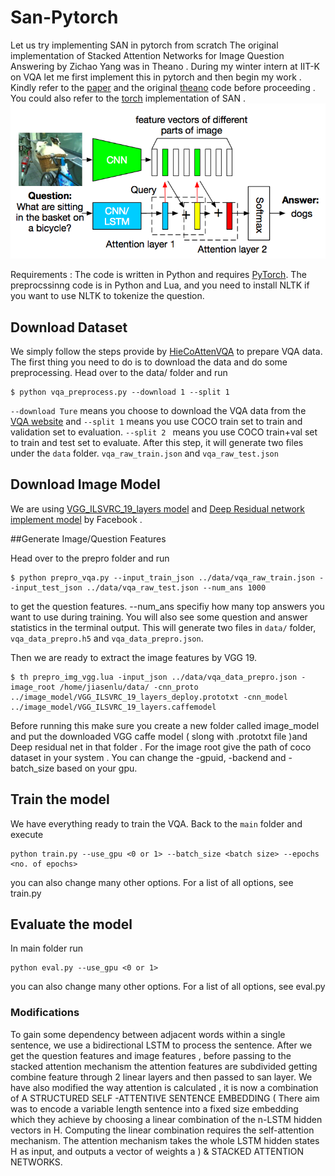 # San-Pytorch
Let us try implementing SAN in pytorch from scratch
The original implementation of Stacked Attention Networks for Image Question Answering by Zichao Yang was in Theano . During my winter intern at IIT-K on VQA let me first implement this in pytorch and then begin my work .
Kindly refer to the [paper](https://arxiv.org/abs/1511.02274) and the original [theano](https://github.com/zcyang/imageqa-san) code before proceeding .
You could also refer to the [torch](https://github.com/JamesChuanggg/san-torch) implementation of SAN .
![image](/VQA.png)

Requirements :
The code is written in Python and requires [PyTorch](http://pytorch.org/). The preprocssinng code is in Python and Lua, and you need to install NLTK if you want to use NLTK to tokenize the question.

     

## Download Dataset

We simply follow the steps provide by [HieCoAttenVQA](https://github.com/jiasenlu/HieCoAttenVQA) to prepare VQA data. The first thing you need to do is to download the data and do some preprocessing. Head over to the data/ folder and run


```
$ python vqa_preprocess.py --download 1 --split 1
```

`--download Ture` means you choose to download the VQA data from the [VQA website](http://www.visualqa.org/) and `--split 1` means you use COCO train set to train and validation set to evaluation. `--split 2 ` means you use COCO train+val set to train and test set to evaluate. After this step, it will generate two files under the `data` folder. `vqa_raw_train.json` and `vqa_raw_test.json`

## Download Image Model

We are using [VGG_ILSVRC_19_layers model](https://gist.github.com/ksimonyan/3785162f95cd2d5fee77) and [Deep Residual network implement model](https://github.com/facebook/fb.resnet.torch) by Facebook .

##Generate Image/Question Features

Head over to the prepro folder and run

```
$ python prepro_vqa.py --input_train_json ../data/vqa_raw_train.json --input_test_json ../data/vqa_raw_test.json --num_ans 1000
```
to get the question features. --num_ans specifiy how many top answers you want to use during training. You will also see some question and answer statistics in the terminal output. This will generate two files in `data/` folder, `vqa_data_prepro.h5` and `vqa_data_prepro.json`.

Then we are ready to extract the image features by VGG 19.

```
$ th prepro_img_vgg.lua -input_json ../data/vqa_data_prepro.json -image_root /home/jiasenlu/data/ -cnn_proto ../image_model/VGG_ILSVRC_19_layers_deploy.prototxt -cnn_model ../image_model/VGG_ILSVRC_19_layers.caffemodel
```

Before running this make sure you create a new folder called image_model and put the downloaded VGG caffe model ( slong with .prototxt file )and Deep residual net in that folder . For the image root give the path of coco dataset in your system .
You can change the -gpuid, -backend and -batch_size based on your gpu.

## Train the model

We have everything ready to train the VQA. Back to the `main` folder and execute 

```
python train.py --use_gpu <0 or 1> --batch_size <batch size> --epochs <no. of epochs>
```
you can also change many other options. For a list of all options, see train.py

## Evaluate the model
In main folder run
```
python eval.py --use_gpu <0 or 1>
```
you can also change many other options. For a list of all options, see eval.py

### Modifications

To gain some dependency between adjacent words within a single sentence, we use a bidirectional LSTM to process the sentence.
After we get the question features and image features , before passing to the stacked attention mechanism the attention features are subdivided getting combine feature through 2 linear layers and then passed to san layer.
We have also modified the way attention is calculated , it is now a combination of A STRUCTURED SELF -ATTENTIVE SENTENCE EMBEDDING ( There aim was to encode a variable length sentence into a fixed size embedding which they achieve by
choosing a linear combination of the n-LSTM hidden vectors in H. Computing the linear combination requires the self-attention mechanism. The attention mechanism takes the whole LSTM hidden states H as input, and outputs a vector of weights
a )
& STACKED ATTENTION NETWORKS.
